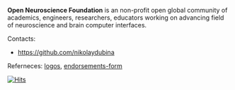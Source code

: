 **Open Neuroscience Foundation** is an non-profit open global community of academics, engineers, researchers, educators working on advancing field of neuroscience and brain computer interfaces.

Contacts:
- https://github.com/nikolaydubina

Referneces: [logos](https://github.com/open-neuroscience-foundation/.github/tree/main/logo), [endorsements-form](https://forms.gle/oQTnTFbpuEVr9dVR9) 

[![Hits](https://hits.sh/github.com/open-neuroscience-foundation.svg)](https://hits.sh/github.com/open-neuroscience-foundation/)
